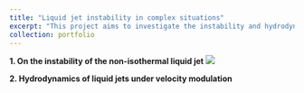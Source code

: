 ```yaml
---
title: "Liquid jet instability in complex situations"
excerpt: "This project aims to investigate the instability and hydrodynamics of liquid jets under external fields including the temperature field or the velocity oscillation. <br/><img src='/images/2022-1.png'>"
collection: portfolio
---
```


__1. On the instability of the non-isothermal liquid jet__
<img src='/images/2023AMS-2.png'>

__2. Hydrodynamics of liquid jets under velocity modulation__
